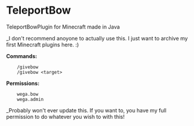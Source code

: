# TeleportBow
TeleportBowPlugin for Minecraft made in Java 


_I don't recommend anoyone to actually use this. I just want to archive my first Minecraft plugins here. :)

**Commands:**
```
    /givebow
    /givebow <target>
```
**Permissions:**
```
    wega.bow
    wega.admin
```
_Probably won't ever update this. If you want to, you have my full permission to do whatever you wish to with this!
